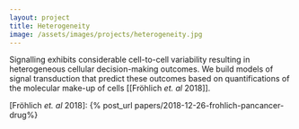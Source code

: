 ```yaml
---
layout: project
title: Heterogeneity
image: /assets/images/projects/heterogeneity.jpg
---
```

Signalling exhibits considerable cell-to-cell variability resulting in heterogeneous cellular decision-making outcomes. We build models of signal transduction that predict these outcomes based on quantifications of the molecular make-up of cells \[[Fröhlich *et. al* 2018]\].

 [Fröhlich *et. al* 2018]: {% post_url papers/2018-12-26-frohlich-pancancer-drug%}
